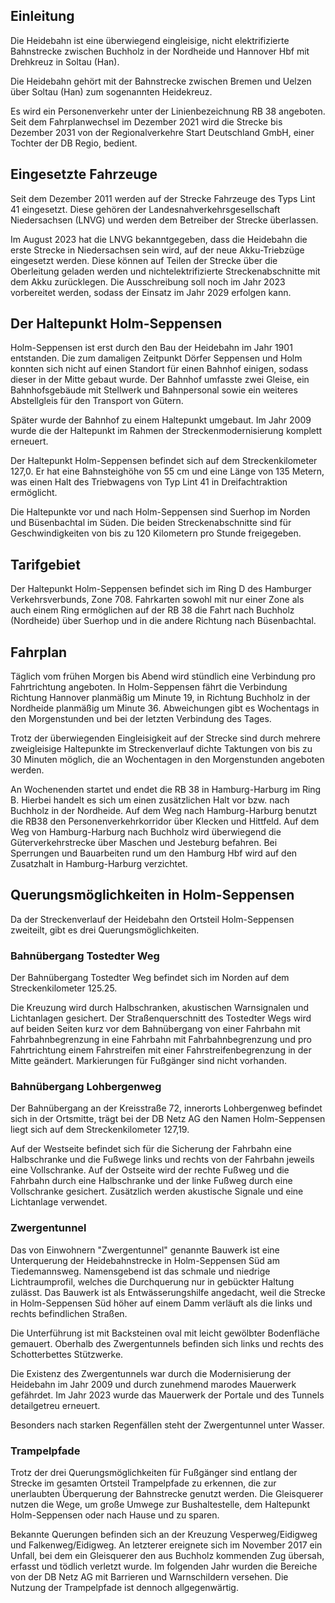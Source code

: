 ## Einleitung
Die Heidebahn ist eine überwiegend eingleisige, nicht elektrifizierte Bahnstrecke zwischen Buchholz in der Nordheide und Hannover Hbf mit Drehkreuz in Soltau (Han).

Die Heidebahn gehört mit der Bahnstrecke zwischen Bremen und Uelzen über Soltau (Han) zum sogenannten Heidekreuz.

Es wird ein Personenverkehr unter der Linienbezeichnung RB 38 angeboten. Seit dem Fahrplanwechsel im Dezember 2021 wird die Strecke bis Dezember 2031 von der Regionalverkehre Start Deutschland GmbH, einer Tochter der DB Regio, bedient.

## Eingesetzte Fahrzeuge

Seit dem Dezember 2011 werden auf der Strecke Fahrzeuge des Typs Lint 41 eingesetzt. Diese gehören der Landesnahverkehrsgesellschaft Niedersachsen (LNVG) und werden dem Betreiber der Strecke überlassen.

Im August 2023 hat die LNVG bekanntgegeben, dass die Heidebahn die erste Strecke in Niedersachsen sein wird, auf der neue Akku-Triebzüge eingesetzt werden. Diese können auf Teilen der Strecke über die Oberleitung geladen werden und nichtelektrifizierte Streckenabschnitte mit dem Akku zurücklegen. Die Ausschreibung soll noch im Jahr 2023 vorbereitet werden, sodass der Einsatz im Jahr 2029 erfolgen kann.

## Der Haltepunkt Holm-Seppensen
Holm-Seppensen ist erst durch den Bau der Heidebahn im Jahr 1901 entstanden. Die zum damaligen Zeitpunkt Dörfer Seppensen und Holm konnten sich nicht auf einen Standort für einen Bahnhof einigen, sodass dieser in der Mitte gebaut wurde. Der Bahnhof umfasste zwei Gleise, ein Bahnhofsgebäude mit Stellwerk und Bahnpersonal sowie ein weiteres Abstellgleis für den Transport von Gütern.

Später wurde der Bahnhof zu einem Haltepunkt umgebaut. Im Jahr 2009 wurde die der Haltepunkt im Rahmen der Streckenmodernisierung komplett erneuert.

Der Haltepunkt Holm-Seppensen befindet sich auf dem Streckenkilometer 127,0. Er hat eine Bahnsteighöhe von 55 cm und eine Länge von 135 Metern, was einen Halt des Triebwagens von Typ Lint 41 in Dreifachtraktion ermöglicht.

Die Haltepunkte vor und nach Holm-Seppensen sind Suerhop im Norden und Büsenbachtal im Süden. Die beiden Streckenabschnitte sind für Geschwindigkeiten von bis zu 120 Kilometern pro Stunde freigegeben.

## Tarifgebiet
Der Haltepunkt Holm-Seppensen befindet sich im Ring D des Hamburger Verkehrsverbunds, Zone 708. Fahrkarten sowohl mit nur einer Zone als auch einem Ring ermöglichen auf der RB 38 die Fahrt nach Buchholz (Nordheide) über Suerhop und in die andere Richtung nach Büsenbachtal.
## Fahrplan
Täglich vom frühen Morgen bis Abend wird stündlich eine Verbindung pro Fahrtrichtung angeboten. In Holm-Seppensen fährt die Verbindung Richtung Hannover planmäßig um Minute 19, in Richtung Buchholz in der Nordheide planmäßig um Minute 36. Abweichungen gibt es Wochentags in den Morgenstunden und bei der letzten Verbindung des Tages.

Trotz der überwiegenden Eingleisigkeit auf der Strecke sind durch mehrere zweigleisige Haltepunkte im Streckenverlauf dichte Taktungen von bis zu 30 Minuten möglich, die an Wochentagen in den Morgenstunden angeboten werden.

An Wochenenden startet und endet die RB 38 in Hamburg-Harburg im Ring B. Hierbei handelt es sich um einen zusätzlichen Halt vor bzw. nach Buchholz in der Nordheide. Auf dem Weg nach Hamburg-Harburg benutzt die RB38 den Personenverkehrkorridor über Klecken und Hittfeld. Auf dem Weg von Hamburg-Harburg nach Buchholz wird überwiegend die Güterverkehrstrecke über Maschen und Jesteburg befahren. Bei Sperrungen und Bauarbeiten rund um den Hamburg Hbf wird auf den Zusatzhalt in Hamburg-Harburg verzichtet.

## Querungsmöglichkeiten in Holm-Seppensen
Da der Streckenverlauf der Heidebahn den Ortsteil Holm-Seppensen zweiteilt, gibt es drei Querungsmöglichkeiten.

### Bahnübergang Tostedter Weg
Der Bahnübergang Tostedter Weg befindet sich im Norden auf dem Streckenkilometer 125.25.

Die Kreuzung wird durch Halbschranken, akustischen Warnsignalen und Lichtanlagen gesichert. Der Straßenquerschnitt des Tostedter Wegs wird auf beiden Seiten kurz vor dem Bahnübergang von einer Fahrbahn mit Fahrbahnbegrenzung in eine Fahrbahn mit Fahrbahnbegrenzung und pro Fahrtrichtung einem Fahrstreifen mit einer Fahrstreifenbegrenzung in der Mitte geändert. Markierungen für Fußgänger sind nicht vorhanden.

### Bahnübergang Lohbergenweg
Der Bahnübergang an der Kreisstraße 72, innerorts Lohbergenweg befindet sich in der Ortsmitte, trägt bei der DB Netz AG den Namen Holm-Seppensen liegt sich auf dem Streckenkilometer 127,19. 

Auf der Westseite befindet sich für die Sicherung der Fahrbahn eine Halbschranke und die Fußwege links und rechts von der Fahrbahn jeweils eine Vollschranke. Auf der Ostseite wird der rechte Fußweg und die Fahrbahn durch eine Halbschranke und der linke Fußweg durch eine Vollschranke gesichert. Zusätzlich werden akustische Signale und eine Lichtanlage verwendet.

### Zwergentunnel
Das von Einwohnern "Zwergentunnel" genannte Bauwerk ist eine Unterquerung der Heidebahnstrecke in Holm-Seppensen Süd am Tiedemannsweg. Namensgebend ist das schmale und niedrige Lichtraumprofil, welches die Durchquerung nur in gebückter Haltung zulässt. Das Bauwerk ist als Entwässerungshilfe angedacht, weil die Strecke in Holm-Seppensen Süd höher auf einem Damm verläuft als die links und rechts befindlichen Straßen. 

Die Unterführung ist mit Backsteinen oval mit leicht gewölbter Bodenfläche gemauert. Oberhalb des Zwergentunnels befinden sich links und rechts des Schotterbettes Stützwerke.

Die Existenz des Zwergentunnels war durch die Modernisierung der Heidebahn im Jahr 2009 und durch zunehmend marodes Mauerwerk gefährdet. Im Jahr 2023 wurde das Mauerwerk der Portale und des Tunnels detailgetreu erneuert.

Besonders nach starken Regenfällen steht der Zwergentunnel unter Wasser.

### Trampelpfade 
Trotz der drei Querungsmöglichkeiten für Fußgänger sind entlang der Strecke im gesamten Ortsteil Trampelpfade zu erkennen, die zur unerlaubten Überquerung der Bahnstrecke genutzt werden. Die Gleisquerer nutzen die Wege, um große Umwege zur Bushaltestelle, dem Haltepunkt Holm-Seppensen oder nach Hause und zu sparen. 

Bekannte Querungen befinden sich an der Kreuzung Vesperweg/Eidigweg und Falkenweg/Eidigweg. An letzterer ereignete sich im November 2017 ein Unfall, bei dem ein Gleisquerer den aus Buchholz kommenden Zug übersah, erfasst und tödlich verletzt wurde. Im folgenden Jahr wurden die Bereiche von der DB Netz AG mit Barrieren und Warnschildern versehen. Die Nutzung der Trampelpfade ist dennoch allgegenwärtig.